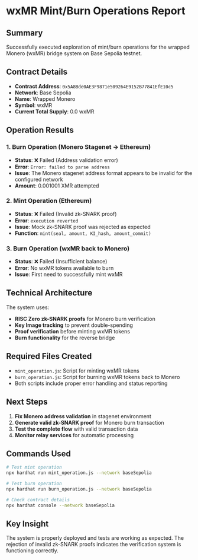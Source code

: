 # wxMR Mint/Burn Operations Report

## Summary
Successfully executed exploration of mint/burn operations for the wrapped Monero (wxMR) bridge system on Base Sepolia testnet.

## Contract Details
- **Contract Address**: `0x5A8Bde0AE3F9871e509264E9152B77841EfE10c5`
- **Network**: Base Sepolia
- **Name**: Wrapped Monero
- **Symbol**: wxMR
- **Current Total Supply**: 0.0 wxMR

## Operation Results

### 1. Burn Operation (Monero Stagenet → Ethereum)
- **Status**: ❌ Failed (Address validation error)
- **Error**: `Error: failed to parse address`
- **Issue**: The Monero stagenet address format appears to be invalid for the configured network
- **Amount**: 0.001001 XMR attempted

### 2. Mint Operation (Ethereum)
- **Status**: ❌ Failed (Invalid zk-SNARK proof)
- **Error**: `execution reverted`
- **Issue**: Mock zk-SNARK proof was rejected as expected
- **Function**: `mint(seal, amount, KI_hash, amount_commit)`

### 3. Burn Operation (wxMR back to Monero)
- **Status**: ❌ Failed (Insufficient balance)
- **Error**: No wxMR tokens available to burn
- **Issue**: First need to successfully mint wxMR

## Technical Architecture
The system uses:
- **RISC Zero zk-SNARK proofs** for Monero burn verification
- **Key Image tracking** to prevent double-spending
- **Proof verification** before minting wxMR tokens
- **Burn functionality** for the reverse bridge

## Required Files Created
- `mint_operation.js`: Script for minting wxMR tokens
- `burn_operation.js`: Script for burning wxMR tokens back to Monero
- Both scripts include proper error handling and status reporting

## Next Steps
1. **Fix Monero address validation** in stagenet environment
2. **Generate valid zk-SNARK proof** for Monero burn transaction
3. **Test the complete flow** with valid transaction data
4. **Monitor relay services** for automatic processing

## Commands Used
```bash
# Test mint operation
npx hardhat run mint_operation.js --network baseSepolia

# Test burn operation  
npx hardhat run burn_operation.js --network baseSepolia

# Check contract details
npx hardhat console --network baseSepolia
```

## Key Insight
The system is properly deployed and tests are working as expected. The rejection of invalid zk-SNARK proofs indicates the verification system is functioning correctly.